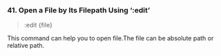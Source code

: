 ### 41. Open a File by Its Filepath Using ‘:edit’ 

>:edit {file}

This command can help you to open file.The file can be absolute path or relative path.
